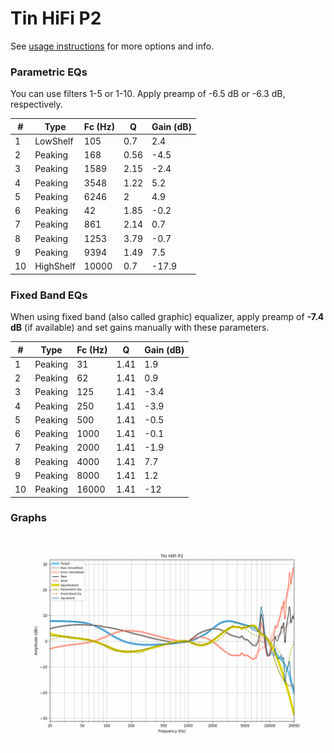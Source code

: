 # Tin HiFi P2
See [usage instructions](https://github.com/jaakkopasanen/AutoEq#usage) for more options and info.

### Parametric EQs
You can use filters 1-5 or 1-10. Apply preamp of -6.5 dB or -6.3 dB, respectively.

|   # | Type      |   Fc (Hz) |    Q |   Gain (dB) |
|-----|-----------|-----------|------|-------------|
|   1 | LowShelf  |       105 | 0.7  |         2.4 |
|   2 | Peaking   |       168 | 0.56 |        -4.5 |
|   3 | Peaking   |      1589 | 2.15 |        -2.4 |
|   4 | Peaking   |      3548 | 1.22 |         5.2 |
|   5 | Peaking   |      6246 | 2    |         4.9 |
|   6 | Peaking   |        42 | 1.85 |        -0.2 |
|   7 | Peaking   |       861 | 2.14 |         0.7 |
|   8 | Peaking   |      1253 | 3.79 |        -0.7 |
|   9 | Peaking   |      9394 | 1.49 |         7.5 |
|  10 | HighShelf |     10000 | 0.7  |       -17.9 |

### Fixed Band EQs
When using fixed band (also called graphic) equalizer, apply preamp of **-7.4 dB** (if available) and set gains manually with these parameters.

|   # | Type    |   Fc (Hz) |    Q |   Gain (dB) |
|-----|---------|-----------|------|-------------|
|   1 | Peaking |        31 | 1.41 |         1.9 |
|   2 | Peaking |        62 | 1.41 |         0.9 |
|   3 | Peaking |       125 | 1.41 |        -3.4 |
|   4 | Peaking |       250 | 1.41 |        -3.9 |
|   5 | Peaking |       500 | 1.41 |        -0.5 |
|   6 | Peaking |      1000 | 1.41 |        -0.1 |
|   7 | Peaking |      2000 | 1.41 |        -1.9 |
|   8 | Peaking |      4000 | 1.41 |         7.7 |
|   9 | Peaking |      8000 | 1.41 |         1.2 |
|  10 | Peaking |     16000 | 1.41 |       -12   |

### Graphs
![](./Tin%20HiFi%20P2.png)
